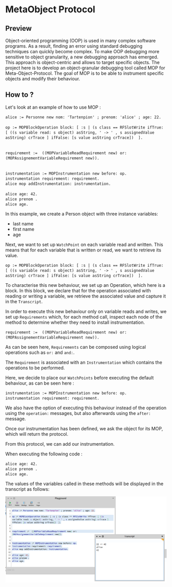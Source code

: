 # MetaObject Protocol

## Preview

Object-oriented programming (OOP) is used in many complex software programs. As a result, finding an error using standard debugging techniques can quickly become complex.
To make OOP debugging more sensitive to object granularity, a new debugging approach has emerged. This approach is object-centric and allows to target specific objects.
The project here is to develop an object-granular debugging tool called MOP for Meta-Object-Protocol.
The goal of MOP is to be able to instrument specific objects and modify their behaviour.


## How to ?

Let's look at an example of how to use MOP :

```ST
alice := Personne new nom: 'Tartenpion' ; prenom: 'alice' ; age: 22.

op := MOPBlockOperation block: [ :s | (s class == RFSlotWrite ifTrue: [ ((s variable read: s object) asString, ' -> ' , s assignedValue asString) crTrace ] ifFalse: [s value asString crTrace])  ].


requirement :=  ((MOPVariableReadRequirement new) or: (MOPAssignementVariableRequirement new)).


instrumentation := MOPInstrumentation new before: op.
instrumentation requirement: requirement.
alice mop addInstrumentation: instrumentation.

alice age: 42.
alice prenom .
alice age.
```


In this example, we create a Person object with three instance variables:
- last name
- first name
- age

Next, we want to set up `WatchPoint` on each variable read and written. This means that for each variable that is written or read, we want to retrieve its value.

```ST
op := MOPBlockOperation block: [ :s | (s class == RFSlotWrite ifTrue: [ ((s variable read: s object) asString, ' -> ' , s assignedValue asString) crTrace ] ifFalse: [s value asString crTrace])  ].
```

To characterise this new behaviour, we set up an Operation, which here is a block. In this block, we declare that for the operation associated with reading or writing a variable, we retrieve the associated value and capture it in the `Transcript`.

In order to execute this new behaviour only on variable reads and writes, we set up `Requirements` which, for each method call, inspect each node of the method to determine whether they need to install instrumentation.

```St
requirement :=  ((MOPVariableReadRequirement new) or: (MOPAssignementVariableRequirement new)).
```

As can be seen here, `Requirements` can be composed using logical operations such as `or:` and `and:`.

The `Requirement` is associated with an `Instrumentation` which contains the operations to be performed.

Here, we decide to place our `WatchPoints` before executing the default behaviour, as can be seen here :

```ST
instrumentation := MOPInstrumentation new before: op.
instrumentation requirement: requirement.
```

We also have the option of executing this behaviour instead of the operation using the `operation:` messages, but also afterwards using the `after:` message.

Once our instrumentation has been defined, we ask the object for its MOP, which will return the protocol.

From this protocol, we can add our instrumentation.

When executing the following code :

```ST
alice age: 42.
alice prenom .
alice age.
```

The values of the variables called in these methods will be displayed in the transcript as follows:

![transcript value](image/transcript_value.png)
